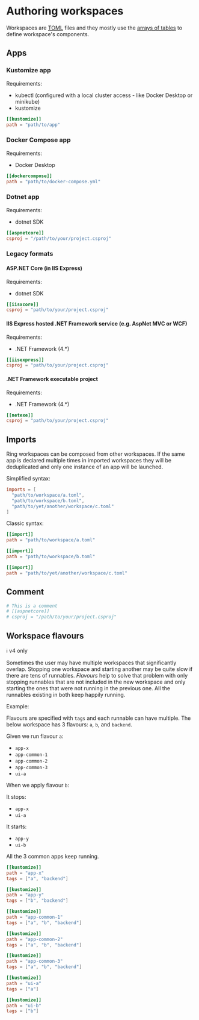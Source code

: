 # Authoring workspaces

Workspaces are [TOML](https://github.com/toml-lang/toml) files and they mostly use the [arrays of tables](https://github.com/toml-lang/toml#array-of-tables) to define workspace's components.

## Apps

### Kustomize app

Requirements:
* kubectl (configured with a local cluster access - like Docker Desktop or minikube)
* kustomize

```toml
[[kustomize]]
path = "path/to/app"
```

### Docker Compose app

Requirements:
* Docker Desktop

```toml
[[dockercompose]]
path = "path/to/docker-compose.yml"
```

### Dotnet app

Requirements:
* dotnet SDK

```toml
[[aspnetcore]]
csproj = "/path/to/your/project.csproj"
```

### Legacy formats

#### ASP.NET Core (in IIS Express)

Requirements:
* dotnet SDK

```toml
[[iisxcore]]
csproj = "path/to/your/project.csproj"
```

#### IIS Express hosted .NET Framework service (e.g. AspNet MVC or WCF)

Requirements:

* .NET Framework (4.*)

```toml
[[iisexpress]]
csproj = "path/to/your/project.csproj"
```

#### .NET Framework executable project

Requirements:

* .NET Framework (4.*)

```toml
[[netexe]]
csproj = "path/to/your/project.csproj"
```

## Imports

Ring workspaces can be composed from other workspaces. If the same app is declared multiple times in imported 
workspaces they will be deduplicated and only one instance of an app will be launched.

Simplified syntax:

```toml
imports = [
  "path/to/workspace/a.toml",
  "path/to/workspace/b.toml",
  "path/to/yet/another/workspace/c.toml"
]
```

Classic syntax:

```toml
[[import]]
path = "path/to/workspace/a.toml"

[[import]]
path = "path/to/workspace/b.toml"

[[import]]
path = "path/to/yet/another/workspace/c.toml"
```

## Comment

```toml
# This is a comment
# [[aspnetcore]]
# csproj = "/path/to/your/project.csproj"
```

## Workspace flavours

:information_source: v4 only

Sometimes the user may have multiple workspaces that significantly overlap. Stopping one workspace and starting another may
be quite slow if there are tens of runnables. *Flavours* help to solve that problem with only stopping runnables that are not
included in the new workspace and only starting the ones that were not running in the previous one. All the runnables existing in both
keep happily running.

Example:

Flavours are specified with `tags` and each runnable can have multiple.
The below workspace has 3 flavours: `a`, `b`, and `backend`.

Given we run flavour `a`:

- `app-x`
- `app-common-1`
- `app-common-2`
- `app-common-3`
- `ui-a`

When we apply flavour `b`:

It stops:

- `app-x`
- `ui-a`

It starts:

- `app-y`
- `ui-b`

All the 3 common apps keep running.

```toml
[[kustomize]]
path = "app-x"
tags = ["a", "backend"]

[[kustomize]]
path = "app-y"
tags = ["b", "backend"]

[[kustomize]]
path = "app-common-1"
tags = ["a", "b", "backend"]

[[kustomize]]
path = "app-common-2"
tags = ["a", "b", "backend"]

[[kustomize]]
path = "app-common-3"
tags = ["a", "b", "backend"]

[[kustomize]]
path = "ui-a"
tags = ["a"]

[[kustomize]]
path = "ui-b"
tags = ["b"]

```
